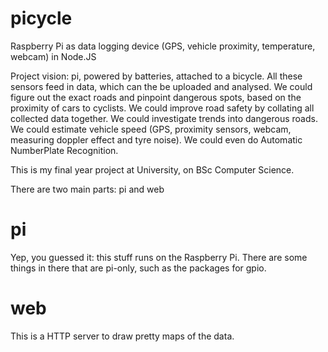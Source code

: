 picycle
=============

Raspberry Pi as data logging device (GPS, vehicle proximity, temperature, webcam) in Node.JS

Project vision: pi, powered by batteries, attached to a bicycle. All these sensors feed in data, which can the be uploaded and analysed. 
We could figure out the exact roads and pinpoint dangerous spots, based on the proximity of cars to cyclists.
We could improve road safety by collating all collected data together. We could investigate trends into dangerous roads.
We could estimate vehicle speed (GPS, proximity sensors, webcam, measuring doppler effect and tyre noise).  We could even do Automatic NumberPlate Recognition.

This is my final year project at University, on BSc Computer Science.

There are two main parts: pi and web

pi
========
Yep, you guessed it: this stuff runs on the Raspberry Pi. There are some things in there that are pi-only, such as the packages for gpio.

web
========
This is a HTTP server to draw pretty maps of the data.
